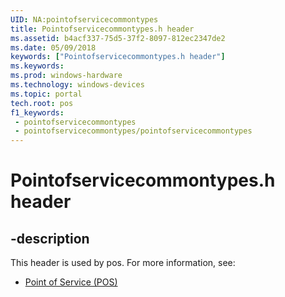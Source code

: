```yaml
---
UID: NA:pointofservicecommontypes
title: Pointofservicecommontypes.h header
ms.assetid: b4acf337-75d5-37f2-8097-812ec2347de2
ms.date: 05/09/2018
keywords: ["Pointofservicecommontypes.h header"]
ms.keywords: 
ms.prod: windows-hardware
ms.technology: windows-devices
ms.topic: portal
tech.root: pos
f1_keywords:
 - pointofservicecommontypes
 - pointofservicecommontypes/pointofservicecommontypes
---
```


# Pointofservicecommontypes.h header


## -description

This header is used by pos. For more information, see:

- [Point of Service (POS)](../_pos/index.md)

